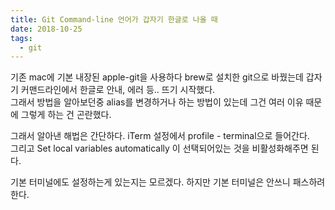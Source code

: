 ```yaml
---
title: Git Command-line 언어가 갑자기 한글로 나올 때
date: 2018-10-25
tags:
  - git
---
```


기존 mac에 기본 내장된 apple-git을 사용하다 brew로 설치한 git으로 바꿨는데 갑자기 커맨드라인에서 한글로 안내, 에러 등.. 뜨기 시작했다.  
그래서 방법을 알아보던중 alias를 변경하거나 하는 방법이 있는데 그건 여러 이유 때문에 그렇게 하는 건 곤란했다.

그래서 알아낸 해법은 간단하다. iTerm 설정에서 profile - terminal으로 들어간다.  
그리고 Set local variables automatically 이 선택되어있는 것을 비활성화해주면 된다.

기본 터미널에도 설정하는게 있는지는 모르겠다. 하지만 기본 터미널은 안쓰니 패스하려한다.
